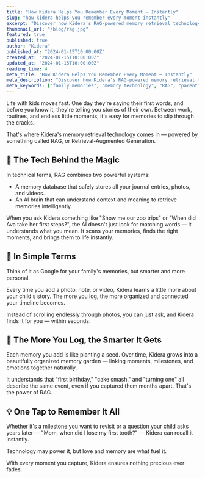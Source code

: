 ```yaml
---
title: "How Kidera Helps You Remember Every Moment — Instantly"
slug: "how-kidera-helps-you-remember-every-moment-instantly"
excerpt: "Discover how Kidera's RAG-powered memory retrieval technology helps you instantly find and relive your family's most precious moments."
thumbnail_url: "/blog/rag.jpg"
featured: true
published: true
author: "Kidera"
published_at: "2024-01-15T10:00:00Z"
created_at: "2024-01-15T10:00:00Z"
updated_at: "2024-01-15T10:00:00Z"
reading_time: 4
meta_title: "How Kidera Helps You Remember Every Moment — Instantly"
meta_description: "Discover how Kidera's RAG-powered memory retrieval technology helps you instantly find and relive your family's most precious moments."
meta_keywords: ["family memories", "memory technology", "RAG", "parenting", "journaling", "AI", "family moments"]
---
```


Life with kids moves fast. One day they're saying their first words, and before you know it, they're telling you stories of their own. Between work, routines, and endless little moments, it's easy for memories to slip through the cracks.

That's where Kidera's memory retrieval technology comes in — powered by something called RAG, or Retrieval-Augmented Generation.

## 🧠 The Tech Behind the Magic

In technical terms, RAG combines two powerful systems:

- A memory database that safely stores all your journal entries, photos, and videos.
- An AI brain that can understand context and meaning to retrieve memories intelligently.

When you ask Kidera something like "Show me our zoo trips" or "When did Ava take her first steps?", the AI doesn't just look for matching words — it understands what you mean. It scans your memories, finds the right moments, and brings them to life instantly.

## 💬 In Simple Terms

Think of it as Google for your family's memories, but smarter and more personal.

Every time you add a photo, note, or video, Kidera learns a little more about your child's story. The more you log, the more organized and connected your timeline becomes.

Instead of scrolling endlessly through photos, you can just ask, and Kidera finds it for you — within seconds.

## 🌱 The More You Log, the Smarter It Gets

Each memory you add is like planting a seed. Over time, Kidera grows into a beautifully organized memory garden — linking moments, milestones, and emotions together naturally.

It understands that "first birthday," "cake smash," and "turning one" all describe the same event, even if you captured them months apart. That's the power of RAG.

## 💡 One Tap to Remember It All

Whether it's a milestone you want to revisit or a question your child asks years later — "Mom, when did I lose my first tooth?" — Kidera can recall it instantly.

Technology may power it, but love and memory are what fuel it.

With every moment you capture, Kidera ensures nothing precious ever fades.
